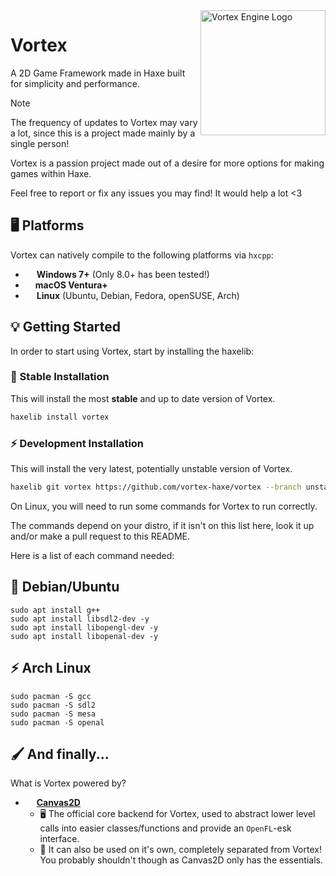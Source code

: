 <img src="https://avatars.githubusercontent.com/u/146598504" alt="Vortex Engine Logo" align="right" width="200" height="200" />

# Vortex
A 2D Game Framework made in Haxe built for simplicity and performance.

> [!NOTE]
> The frequency of updates to Vortex may vary a lot, since this is
a project made mainly by a single person!
> 
> Vortex is a passion project made out of a desire for more options
for making games within Haxe.
> 
> Feel free to report or fix any issues you may find!
> It would help a lot <3

## 🖥️ Platforms
Vortex can natively compile to the following platforms via `hxcpp`:

- <img src="https://upload.wikimedia.org/wikipedia/commons/5/5f/Windows_logo_-_2012.svg" width="14" height="14" /> **Windows 7+** (Only 8.0+ has been tested!)
- <img src="https://upload.wikimedia.org/wikipedia/commons/1/1b/Apple_logo_grey.svg" width="12" height="14" /> **macOS Ventura+**
- <img src="https://upload.wikimedia.org/wikipedia/commons/3/35/Tux.svg" width="14" height="14" /> **Linux** (Ubuntu, Debian, Fedora, openSUSE, Arch)

## 💡 Getting Started
In order to start using Vortex, start by installing the haxelib:

### 🐌 Stable Installation
This will install the most **stable** and up to date version of Vortex.
```sh
haxelib install vortex
```

### ⚡ Development Installation
This will install the very latest, potentially unstable version of Vortex.
```sh
haxelib git vortex https://github.com/vortex-haxe/vortex --branch unstable
```

On Linux, you will need to run some commands for Vortex to run correctly.

The commands depend on your distro, if it isn't on this list here, look it up and/or make a pull request to this README.

Here is a list of each command needed:

## 🐌 Debian/Ubuntu
```
sudo apt install g++
sudo apt install libsdl2-dev -y
sudo apt install libopengl-dev -y
sudo apt install libopenal-dev -y
```

## ⚡ Arch Linux
```
sudo pacman -S gcc
sudo pacman -S sdl2
sudo pacman -S mesa
sudo pacman -S openal
```

## 🖌 And finally...
What is Vortex powered by?


- <img src="https://upload.wikimedia.org/wikipedia/commons/1/16/Simple_DirectMedia_Layer%2C_Logo.svg" width="14" height="14" /> **[Canvas2D](https://github.com/vortex-haxe/canvas2d)**
  - 🖥 The official core backend for Vortex, used to abstract lower level calls into easier classes/functions and provide an `OpenFL`-esk interface.
  - 🔆 It can also be used on it's own, completely separated from Vortex! You probably shouldn't though as Canvas2D only has the essentials.
